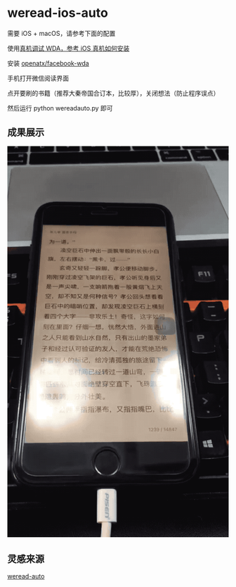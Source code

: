 # weread-ios-auto

需要 iOS + macOS，请参考下面的配置

使用[真机调试 WDA，参考 iOS 真机如何安装](https://testerhome.com/topics/7220)

安装 [openatx/facebook-wda](https://github.com/openatx/facebook-wda)

手机打开微信阅读界面

点开要刷的书籍（推荐大秦帝国合订本，比较厚），关闭想法（防止程序误点）

然后运行 python wereadauto.py 即可

## 成果展示
![demo](./demo.gif)

## 灵感来源
[weread-auto](https://github.com/tqcenglish/weread-auto)